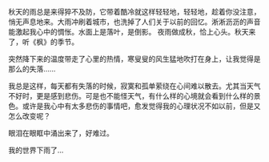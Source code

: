 秋天的雨总是来得猝不及防，它带着酷冷就这样轻轻地，轻轻地，趁着你没注意，悄无声息地来。大雨冲刷着城市，也洗掉了人们关于以前的回忆。淅淅沥沥的声音能激起我心中的惆怅。水面上是落叶，是倒影。 
夜雨做成秋，恰上心头。秋天来了，听《枫》的季节。

突然降下来的温度带走了心里的热情，寒叟叟的风生猛地吹打在身上，让我觉得是那么的失落......

我总是这样，每天都有失落的时候，寂寞和孤单萦绕在心间难以散去。尤其当天气不好时，更是感到悲伤。可是也不能怪天气，有什么样的心境就会看到什么样的景色。或许是我心中有太多悲伤的事情吧，愈发觉得我的心理状况不如以前，但是又怎么改变呢？

眼泪在眼眶中涌出来了，好难过。

我的世界下雨了...